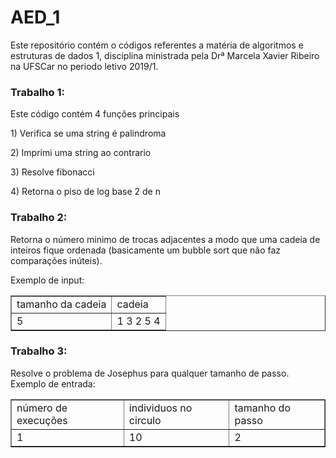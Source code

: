 # AED_1
Este repositório contém o códigos referentes a matéria de algoritmos e estruturas de dados 1, disciplina ministrada pela Drª Marcela Xavier Ribeiro na UFSCar no periodo letivo 2019/1.

<h3><b>Trabalho 1:</b></h3>
<p>Este código contém 4 funções principais</p>
<p>1) Verifica se uma string é palindroma</p>
<p>2) Imprimi uma string ao contrario</p>
<p>3) Resolve fibonacci</p>
<p>4) Retorna o piso de log base 2 de n</p>

<h3><b>Trabalho 2:</b></h3>

Retorna o número minimo de trocas adjacentes a modo que uma cadeia de inteiros fique ordenada (basicamente um bubble sort que não faz comparações inúteis).

Exemplo de input: <table border="1"><tr><td>tamanho da cadeia</td><td>cadeia</td></tr><tr><td>5</td><td>1 3 2 5 4</td></tr></table>
  
<p><h3><b>Trabalho 3:</b></h3></p>

Resolve o problema de Josephus para qualquer tamanho de passo.
Exemplo de entrada: <table border="1"><tr><td>número de execuções</td><td>individuos no circulo</td><td>tamanho do passo</td></tr>
<tr><td>1</td><td>10</td><td>2</td></tr></table>
